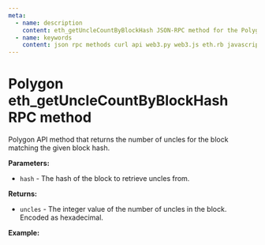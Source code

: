 ```yaml
---
meta:
  - name: description
    content: eth_getUncleCountByBlockHash JSON-RPC method for the Polygon API available with examples in web3.js, web3.py, eth.rb, and cURL.
  - name: keywords
    content: json rpc methods curl api web3.py web3.js eth.rb javascript python ruby polygon 
---
```


# Polygon eth_getUncleCountByBlockHash RPC method

Polygon API method that returns the number of uncles for the block matching the given block hash.    

**Parameters:**  

* `hash` - The hash of the block to retrieve uncles from.

**Returns:** 

* `uncles` - The integer value of the number of uncles in the block. Encoded as hexadecimal.

**Example:**

<CodeSwitcher :languages="{js:'web3.js', py:'web3.py', rb:'eth.rb', cr:'cURL'}">
<template v-slot:js>

``` js
const Web3 = require("web3");
const node_url = "CHAINSTACK_NODE_URL";
const web3 = new Web3(node_url);
web3.eth.getBlockUncleCount("0x7b1afd0b2f6d5ed8d8ef693f74da165f59e206030700bdf1213549b4a92f509d", (err, uncle) => {
    console.log(uncle)
})
```

</template>
<template v-slot:py>

``` py
from web3 import Web3  
node_url = "CHAINSTACK_NODE_URL" 
web3 = Web3(Web3.HTTPProvider(node_url)) 
print(web3.eth.get_uncle_count("0x7b1afd0b2f6d5ed8d8ef693f74da165f59e206030700bdf1213549b4a92f509d"))   
```

</template>
<template v-slot:rb>

``` rb
require "eth"
client = Eth::Client.create "CHAINSTACK_NODE_URL"
response = client.eth_get_uncle_count_by_block_hash("0x7b1afd0b2f6d5ed8d8ef693f74da165f59e206030700bdf1213549b4a92f509d")
puts response["result"].to_i(16)
```

</template>
<template v-slot:cr>

``` sh
curl -X POST "CHAINSTACK_NODE_URL" \
  -H "Content-Type: application/json" \
  --data '{"method":"eth_getUncleCountByBlockHash","params":["0x7b1afd0b2f6d5ed8d8ef693f74da165f59e206030700bdf1213549b4a92f509d"],"id":1,"jsonrpc":"2.0"}'
```

</template>
</CodeSwitcher>